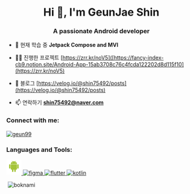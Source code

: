 <h1 align="center">Hi 👋, I'm GeunJae Shin</h1>
<h3 align="center">A passionate Android developer</h3>

- 🌱 현재 학습 중  **Jetpack Compose and MVI**

- 👨‍💻 진행한 프로젝트 [https://zrr.kr/noV5]([https://fancy-index-cb9.notion.site/Android-App-15ab3708c76c4fcda122202d8d115f10](https://zrr.kr/noV5)

- 📝 블로그 [https://velog.io/@shin75492/posts](https://velog.io/@shin75492/posts)

- 📫 연락하기 **shin75492@naver.com**

<h3 align="left">Connect with me:</h3>
<p align="left">
<a href="https://instagram.com/geun99" target="blank"><img align="center" src="https://raw.githubusercontent.com/rahuldkjain/github-profile-readme-generator/master/src/images/icons/Social/instagram.svg" alt="geun99" height="30" width="40" /></a>
</p>

<h3 align="left">Languages and Tools:</h3>
<p align="left"> <a href="https://developer.android.com" target="_blank" rel="noreferrer"> <img src="https://raw.githubusercontent.com/devicons/devicon/master/icons/android/android-original-wordmark.svg" alt="android" width="40" height="40"/> </a> <a href="https://www.figma.com/" target="_blank" rel="noreferrer"> <img src="https://www.vectorlogo.zone/logos/figma/figma-icon.svg" alt="figma" width="40" height="40"/> </a> <a href="https://flutter.dev" target="_blank" rel="noreferrer"> <img src="https://www.vectorlogo.zone/logos/flutterio/flutterio-icon.svg" alt="flutter" width="40" height="40"/> </a> <a href="https://kotlinlang.org" target="_blank" rel="noreferrer"> <img src="https://www.vectorlogo.zone/logos/kotlinlang/kotlinlang-icon.svg" alt="kotlin" width="40" height="40"/> </a> </p>

<p>&nbsp;<img align="center" src="https://github-readme-stats.vercel.app/api?username=boknami&show_icons=true&locale=en" alt="boknami" /></p>
